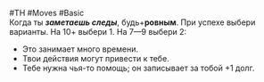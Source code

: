 #TH #Moves #Basic  
Когда ты ***заметаешь следы***, будь+**ровным**. При успехе выбери варианты. На 10+ выбери 1. На 7—9 выбери 2: 
- Это занимает много времени. 
- Твои действия могут привести к тебе.
- Тебе нужна чья-то помощь; он записывает за тобой +1 долг.